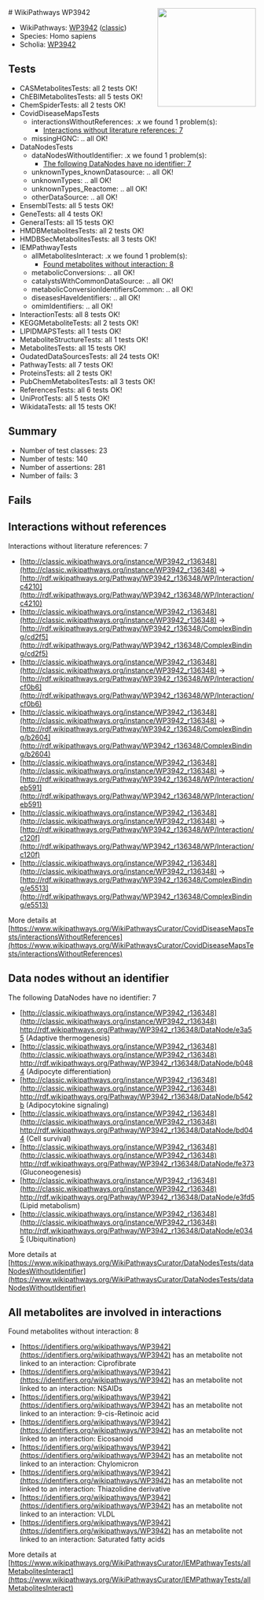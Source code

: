 <img style="float: right; width: 200px" src="https://cms-assets.nporadio.nl/npo3fm/NPO-Serious-Request-Logo-Groen-Ik-Steun-RGB.png" />
# WikiPathways WP3942

* WikiPathways: [WP3942](https://wikipathways.org/pathways/WP3942) ([classic](https://classic.wikipathways.org/instance/WP3942))
* Species: Homo sapiens
* Scholia: [WP3942](https://scholia.toolforge.org/wikipathways/WP3942)
## Tests
* CASMetabolitesTests: all 2 tests OK!
* ChEBIMetabolitesTests: all 5 tests OK!
* ChemSpiderTests: all 2 tests OK!
* CovidDiseaseMapsTests
    * interactionsWithoutReferences: .x we found 1 problem(s):
        * [Interactions without literature references: 7](#2e295935)
    * missingHGNC: .. all OK!
* DataNodesTests
    * dataNodesWithoutIdentifier: .x we found 1 problem(s):
        * [The following DataNodes have no identifier: 7](#d2d32fa6)
    * unknownTypes_knownDatasource: .. all OK!
    * unknownTypes: .. all OK!
    * unknownTypes_Reactome: .. all OK!
    * otherDataSource: .. all OK!
* EnsemblTests: all 5 tests OK!
* GeneTests: all 4 tests OK!
* GeneralTests: all 15 tests OK!
* HMDBMetabolitesTests: all 2 tests OK!
* HMDBSecMetabolitesTests: all 3 tests OK!
* IEMPathwayTests
    * allMetabolitesInteract: .x we found 1 problem(s):
        * [Found metabolites without interaction: 8](#2bc2e7f3)
    * metabolicConversions: .. all OK!
    * catalystsWithCommonDataSource: .. all OK!
    * metabolicConversionIdentifiersCommon: .. all OK!
    * diseasesHaveIdentifiers: .. all OK!
    * omimIdentifiers: .. all OK!
* InteractionTests: all 8 tests OK!
* KEGGMetaboliteTests: all 2 tests OK!
* LIPIDMAPSTests: all 1 tests OK!
* MetaboliteStructureTests: all 1 tests OK!
* MetabolitesTests: all 15 tests OK!
* OudatedDataSourcesTests: all 24 tests OK!
* PathwayTests: all 7 tests OK!
* ProteinsTests: all 2 tests OK!
* PubChemMetabolitesTests: all 3 tests OK!
* ReferencesTests: all 6 tests OK!
* UniProtTests: all 5 tests OK!
* WikidataTests: all 15 tests OK!


## Summary

* Number of test classes: 23
* Number of tests: 140
* Number of assertions: 281
* Number of fails: 3

## Fails

<a name="2e295935" />

## Interactions without references

Interactions without literature references: 7

* [http://classic.wikipathways.org/instance/WP3942_r136348](http://classic.wikipathways.org/instance/WP3942_r136348) -> [http://rdf.wikipathways.org/Pathway/WP3942_r136348/WP/Interaction/c4210](http://rdf.wikipathways.org/Pathway/WP3942_r136348/WP/Interaction/c4210)
* [http://classic.wikipathways.org/instance/WP3942_r136348](http://classic.wikipathways.org/instance/WP3942_r136348) -> [http://rdf.wikipathways.org/Pathway/WP3942_r136348/ComplexBinding/cd2f5](http://rdf.wikipathways.org/Pathway/WP3942_r136348/ComplexBinding/cd2f5)
* [http://classic.wikipathways.org/instance/WP3942_r136348](http://classic.wikipathways.org/instance/WP3942_r136348) -> [http://rdf.wikipathways.org/Pathway/WP3942_r136348/WP/Interaction/cf0b6](http://rdf.wikipathways.org/Pathway/WP3942_r136348/WP/Interaction/cf0b6)
* [http://classic.wikipathways.org/instance/WP3942_r136348](http://classic.wikipathways.org/instance/WP3942_r136348) -> [http://rdf.wikipathways.org/Pathway/WP3942_r136348/ComplexBinding/b2604](http://rdf.wikipathways.org/Pathway/WP3942_r136348/ComplexBinding/b2604)
* [http://classic.wikipathways.org/instance/WP3942_r136348](http://classic.wikipathways.org/instance/WP3942_r136348) -> [http://rdf.wikipathways.org/Pathway/WP3942_r136348/WP/Interaction/eb591](http://rdf.wikipathways.org/Pathway/WP3942_r136348/WP/Interaction/eb591)
* [http://classic.wikipathways.org/instance/WP3942_r136348](http://classic.wikipathways.org/instance/WP3942_r136348) -> [http://rdf.wikipathways.org/Pathway/WP3942_r136348/WP/Interaction/c120f](http://rdf.wikipathways.org/Pathway/WP3942_r136348/WP/Interaction/c120f)
* [http://classic.wikipathways.org/instance/WP3942_r136348](http://classic.wikipathways.org/instance/WP3942_r136348) -> [http://rdf.wikipathways.org/Pathway/WP3942_r136348/ComplexBinding/e5513](http://rdf.wikipathways.org/Pathway/WP3942_r136348/ComplexBinding/e5513)


More details at [https://www.wikipathways.org/WikiPathwaysCurator/CovidDiseaseMapsTests/interactionsWithoutReferences](https://www.wikipathways.org/WikiPathwaysCurator/CovidDiseaseMapsTests/interactionsWithoutReferences)

<a name="d2d32fa6" />

## Data nodes without an identifier

The following DataNodes have no identifier: 7

* [http://classic.wikipathways.org/instance/WP3942_r136348](http://classic.wikipathways.org/instance/WP3942_r136348) http://rdf.wikipathways.org/Pathway/WP3942_r136348/DataNode/e3a55 (Adaptive thermogenesis)
* [http://classic.wikipathways.org/instance/WP3942_r136348](http://classic.wikipathways.org/instance/WP3942_r136348) http://rdf.wikipathways.org/Pathway/WP3942_r136348/DataNode/b0484 (Adipocyte differentiation)
* [http://classic.wikipathways.org/instance/WP3942_r136348](http://classic.wikipathways.org/instance/WP3942_r136348) http://rdf.wikipathways.org/Pathway/WP3942_r136348/DataNode/b542b (Adipocytokine signaling)
* [http://classic.wikipathways.org/instance/WP3942_r136348](http://classic.wikipathways.org/instance/WP3942_r136348) http://rdf.wikipathways.org/Pathway/WP3942_r136348/DataNode/bd044 (Cell survival)
* [http://classic.wikipathways.org/instance/WP3942_r136348](http://classic.wikipathways.org/instance/WP3942_r136348) http://rdf.wikipathways.org/Pathway/WP3942_r136348/DataNode/fe373 (Gluconeogenesis)
* [http://classic.wikipathways.org/instance/WP3942_r136348](http://classic.wikipathways.org/instance/WP3942_r136348) http://rdf.wikipathways.org/Pathway/WP3942_r136348/DataNode/e3fd5 (Lipid metabolism)
* [http://classic.wikipathways.org/instance/WP3942_r136348](http://classic.wikipathways.org/instance/WP3942_r136348) http://rdf.wikipathways.org/Pathway/WP3942_r136348/DataNode/e0345 (Ubiquitination)


More details at [https://www.wikipathways.org/WikiPathwaysCurator/DataNodesTests/dataNodesWithoutIdentifier](https://www.wikipathways.org/WikiPathwaysCurator/DataNodesTests/dataNodesWithoutIdentifier)

<a name="2bc2e7f3" />

## All metabolites are involved in interactions

Found metabolites without interaction: 8

* [https://identifiers.org/wikipathways/WP3942](https://identifiers.org/wikipathways/WP3942) has an metabolite not linked to an interaction: Ciprofibrate
* [https://identifiers.org/wikipathways/WP3942](https://identifiers.org/wikipathways/WP3942) has an metabolite not linked to an interaction: NSAIDs
* [https://identifiers.org/wikipathways/WP3942](https://identifiers.org/wikipathways/WP3942) has an metabolite not linked to an interaction: 9-cis-Retinoic acid
* [https://identifiers.org/wikipathways/WP3942](https://identifiers.org/wikipathways/WP3942) has an metabolite not linked to an interaction: Eicosanoid
* [https://identifiers.org/wikipathways/WP3942](https://identifiers.org/wikipathways/WP3942) has an metabolite not linked to an interaction: Chylomicron
* [https://identifiers.org/wikipathways/WP3942](https://identifiers.org/wikipathways/WP3942) has an metabolite not linked to an interaction: Thiazolidine derivative
* [https://identifiers.org/wikipathways/WP3942](https://identifiers.org/wikipathways/WP3942) has an metabolite not linked to an interaction: VLDL
* [https://identifiers.org/wikipathways/WP3942](https://identifiers.org/wikipathways/WP3942) has an metabolite not linked to an interaction: Saturated fatty acids


More details at [https://www.wikipathways.org/WikiPathwaysCurator/IEMPathwayTests/allMetabolitesInteract](https://www.wikipathways.org/WikiPathwaysCurator/IEMPathwayTests/allMetabolitesInteract)

